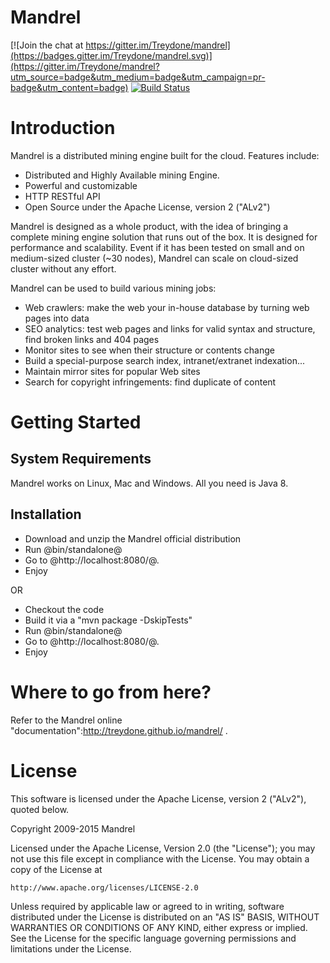 # Mandrel

[![Join the chat at https://gitter.im/Treydone/mandrel](https://badges.gitter.im/Treydone/mandrel.svg)](https://gitter.im/Treydone/mandrel?utm_source=badge&utm_medium=badge&utm_campaign=pr-badge&utm_content=badge)
[![Build Status](https://api.travis-ci.org/Treydone/mandrel.svg?branch=master)](https://travis-ci.org/Treydone/mandrel)

# Introduction

Mandrel is a distributed mining engine built for the cloud. Features include:

* Distributed and Highly Available mining Engine.
* Powerful and customizable
* HTTP RESTful API
* Open Source under the Apache License, version 2 ("ALv2")

Mandrel is designed as a whole product, with the idea of bringing a complete mining engine solution that runs out of the box. It is designed for performance and scalability. Event if it has been tested on small and on medium-sized cluster (~30 nodes), Mandrel can scale on cloud-sized cluster without any effort.

Mandrel can be used to build various mining jobs:

- Web crawlers: make the web your in-house database by turning web pages into data
- SEO analytics: test web pages and links for valid syntax and structure, find broken links and 404 pages
- Monitor sites to see when their structure or contents change
- Build a special-purpose search index, intranet/extranet indexation...
- Maintain mirror sites for popular Web sites
- Search for copyright infringements: find duplicate of content

# Getting Started


## System Requirements

Mandrel works on Linux, Mac and Windows. All you need is Java 8.


## Installation

* Download and unzip the Mandrel official distribution
* Run @bin/standalone@
* Go to @http://localhost:8080/@.
* Enjoy

OR

* Checkout the code
* Build it via a "mvn package -DskipTests"
* Run @bin/standalone@
* Go to @http://localhost:8080/@.
* Enjoy

# Where to go from here? 

Refer to the Mandrel online "documentation":http://treydone.github.io/mandrel/ .


# License

This software is licensed under the Apache License, version 2 ("ALv2"), quoted below.

Copyright 2009-2015 Mandrel

Licensed under the Apache License, Version 2.0 (the "License"); you may not
use this file except in compliance with the License. You may obtain a copy of
the License at

    http://www.apache.org/licenses/LICENSE-2.0

Unless required by applicable law or agreed to in writing, software
distributed under the License is distributed on an "AS IS" BASIS, WITHOUT
WARRANTIES OR CONDITIONS OF ANY KIND, either express or implied. See the
License for the specific language governing permissions and limitations under
the License.
